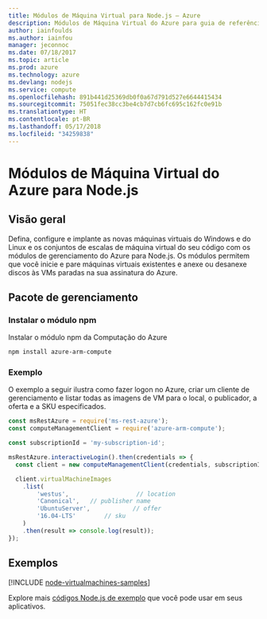 ```yaml
---
title: Módulos de Máquina Virtual para Node.js – Azure
description: Módulos de Máquina Virtual do Azure para guia de referência do Node.js
author: iainfoulds
ms.author: iainfou
manager: jeconnoc
ms.date: 07/18/2017
ms.topic: article
ms.prod: azure
ms.technology: azure
ms.devlang: nodejs
ms.service: compute
ms.openlocfilehash: 891b441d25369db0f0a67d791d527e6644415434
ms.sourcegitcommit: 75051fec38cc3be4cb7d7cb6fc695c162fc0e91b
ms.translationtype: HT
ms.contentlocale: pt-BR
ms.lasthandoff: 05/17/2018
ms.locfileid: "34259838"
---
```

# <a name="azure-virtual-machine-modules-for-nodejs"></a>Módulos de Máquina Virtual do Azure para Node.js

## <a name="overview"></a>Visão geral

Defina, configure e implante as novas máquinas virtuais do Windows e do Linux e os conjuntos de escalas de máquina virtual do seu código com os módulos de gerenciamento do Azure para Node.js. Os módulos permitem que você inicie e pare máquinas virtuais existentes e anexe ou desanexe discos às VMs paradas na sua assinatura do Azure.

## <a name="management-package"></a>Pacote de gerenciamento

### <a name="install-the-npm-module"></a>Instalar o módulo npm

Instalar o módulo npm da Computação do Azure

```bash
npm install azure-arm-compute
```   

### <a name="example"></a>Exemplo

O exemplo a seguir ilustra como fazer logon no Azure, criar um cliente de gerenciamento e listar todas as imagens de VM para o local, o publicador, a oferta e a SKU especificados.

```javascript
const msRestAzure = require('ms-rest-azure');
const computeManagementClient = require('azure-arm-compute');

const subscriptionId = 'my-subscription-id';

msRestAzure.interactiveLogin().then(credentials => {
  const client = new computeManagementClient(credentials, subscriptionId);

  client.virtualMachineImages
    .list(
        'westus',                   // location
        'Canonical',   // publisher name
        'UbuntuServer',            // offer
        '16.04-LTS'        // sku
    )
    .then(result => console.log(result));
});
```

## <a name="samples"></a>Exemplos

[!INCLUDE [node-virtualmachines-samples](../docs-ref-conceptual/includes/virtualmachines-samples.md)]

Explore mais [códigos Node.js de exemplo](https://azure.microsoft.com/resources/samples/?platform=nodejs) que você pode usar em seus aplicativos.
